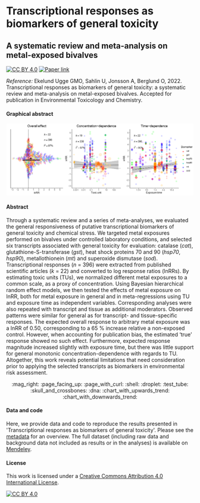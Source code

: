 # Transcriptional responses as biomarkers of general toxicity
## A systematic review and meta-analysis on metal-exposed bivalves

[![CC BY 4.0][cc-by-shield]][cc-by]
[![Paper link](https://img.shields.io/badge/Accepted%20in-ET&C-126888.svg)](https://setac.onlinelibrary.wiley.com/journal/15528618?utm_source=google&utm_medium=paidsearch&utm_campaign=R3MR425&utm_content=EarthSpaceEnvirSci&gclid=CjwKCAjw4c-ZBhAEEiwAZ105RY1dJtdvV5dOW3I_jfWfiN4LVUlRSamQ3-72Yk_15SOdkrqCWb7XlhoCagEQAvD_BwE)

*Reference:* Ekelund Ugge GMO, Sahlin U, Jonsson A, Berglund O, 2022. Transcriptional responses as biomarkers of general toxicity: a systematic review and meta-analysis on metal-exposed bivalves.
Accepted for publication in Environmental Toxicology and Chemistry.

#### Graphical abstract
![Graphical abstract](graphical_abstract.png)

#### Abstract
Through a systematic review and a series of meta-analyses, we evaluated the general responsiveness of putative transcriptional biomarkers of general toxicity and chemical stress. We targeted metal exposures performed on bivalves under controlled laboratory conditions, and selected six transcripts associated with general toxicity for evaluation: catalase (*cat*), glutathione-S-transferase (*gst*), heat shock proteins 70 and 90 (*hsp70*, *hsp90*), metallothionein (*mt*) and superoxide dismutase (*sod*). Transcriptional responses (*n* = 396) were extracted from published scientific articles (*k* = 22) and converted to log response ratios (lnRRs). By estimating toxic units (TUs), we normalized different metal exposures to a common scale, as a proxy of concentration. Using Bayesian hierarchical random effect models, we then tested the effects of metal exposure on lnRR, both for metal exposure in general and in meta-regressions using TU and exposure time as independent variables. Corresponding analyses were also repeated with transcript and tissue as additional moderators. Observed patterns were similar for general as for transcript- and tissue-specific responses. The expected overall response to arbitrary metal exposure was a lnRR of 0.50, corresponding to a 65 % increase relative a non-exposed control. However, when accounting for publication bias, the estimated ‘true’ response showed no such effect. Furthermore, expected response magnitude increased slightly with exposure time, but there was little support for general monotonic concentration-dependence with regards to TU. Altogether, this work reveals potential limitations that need consideration prior to applying the selected transcripts as biomarkers in environmental risk assessment.


<p align="center">
:mag_right: :page_facing_up: :page_with_curl: :shell: :droplet: :test_tube: :skull_and_crossbones: :dna: :chart_with_upwards_trend: :chart_with_downwards_trend:
</p>


#### Data and code
Here, we provide data and code to reproduce the results presented in 'Transcriptional responses as biomarkers of general toxicity'. Please see the [metadata](metadata.pdf) for an overview. The full dataset (including raw data and background data not included as results or in the analyses) is available on [Mendeley](https://doi.org/10.17632/83jc4yv35h).


#### License
This work is licensed under a
[Creative Commons Attribution 4.0 International License][cc-by].

[![CC BY 4.0][cc-by-image]][cc-by]

[cc-by]: http://creativecommons.org/licenses/by/4.0/
[cc-by-image]: https://i.creativecommons.org/l/by/4.0/88x31.png
[cc-by-shield]: https://img.shields.io/badge/License-CC%20BY%204.0-lightgrey.svg
